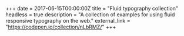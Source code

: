 +++
date = 2017-06-15T00:00:00Z
title = "Fluid typography collection"
headless = true
description = "A collection of examples for using fluid responsive typography on the web."
external_link = "https://codepen.io/collection/nLbRMZ/"
+++